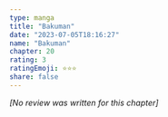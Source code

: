 ```yaml
---
type: manga
title: "Bakuman"
date: "2023-07-05T18:16:27"
name: "Bakuman"
chapter: 20
rating: 3
ratingEmoji: ⭐️⭐️⭐️
share: false
---
```


*[No review was written for this chapter]*
